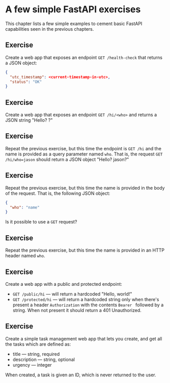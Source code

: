 # A few simple FastAPI exercises

This chapter lists a few simple examples to cement basic FastAPI capabilities seen in the previous chapters.

## Exercise

Create a web app that exposes an endpoint `GET /health-check` that returns a JSON object:

```json
{
  "utc_timestamp": <current-timestamp-in-utc>,
  "status": "OK"
}
```

## Exercise

Create a web app that exposes an endpoint `GET /hi/<who>` and returns a JSON string "Hello? <who>?"

## Exercise

Repeat the previous exercise, but this time the endpoint is `GET /hi` and the name is provided as a query parameter named `who`. That is, the request `GET /hi/who=jason` should return a JSON object "Hello? jason?"

## Exercise

Repeat the previous exercise, but this time the name is provided in the body of the request. That is, the following JSON object:

```json
{
  "who": "name"
}
```

Is it possible to use a `GET` request?

## Exercise

Repeat the previous exercise, but this time the name is provided in an HTTP header named `who`.

## Exercise

Create a web app with a public and protected endpoint:

+ `GET /public/hi` &mdash; will return a hardcoded "Hello, world!"
+ `GET /protected/hi` &mdash; will return a hardcoded string only when there's present a header `Authorization` with the contents `Bearer ` followed by a string. When not present it should return a 401 Unauthorized.

## Exercise

Create a simple task management web app that lets you create, and get all the tasks which are defined as:

+ title &mdash; string, required
+ description &mdash; string, optional
+ urgency &mdash; integer

When created, a task is given an ID, which is never returned to the user.
